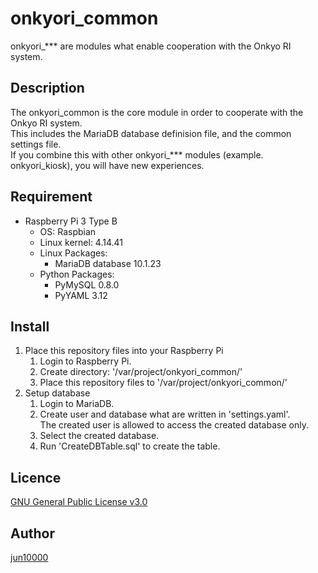 # onkyori_common
onkyori_*** are modules what enable cooperation with the Onkyo RI system.  

## Description
The onkyori_common is the core module in order to cooperate with the Onkyo RI system.  
This includes the MariaDB database definision file, and the common settings file.  
If you combine this with other onkyori_*** modules (example. onkyori_kiosk), you will have new experiences.  

## Requirement
- Raspberry Pi 3 Type B
    - OS: Raspbian
    - Linux kernel: 4.14.41
    - Linux Packages:
        - MariaDB database 10.1.23
    - Python Packages:
        - PyMySQL 0.8.0
        - PyYAML 3.12

## Install
1. Place this repository files into your Raspberry Pi
    1. Login to Raspberry Pi.  
    1. Create directory: '/var/project/onkyori_common/'  
    1. Place this repository files to '/var/project/onkyori_common/'
1. Setup database
    1. Login to MariaDB.
    1. Create user and database what are written in 'settings.yaml'.  
       The created user is allowed to access the created database only.  
    1. Select the created database.
    1. Run 'CreateDBTable.sql' to create the table.

## Licence
[GNU General Public License v3.0](https://github.com/jun10000/onkyori_common/blob/master/LICENSE)

## Author
[jun10000](https://github.com/jun10000)
